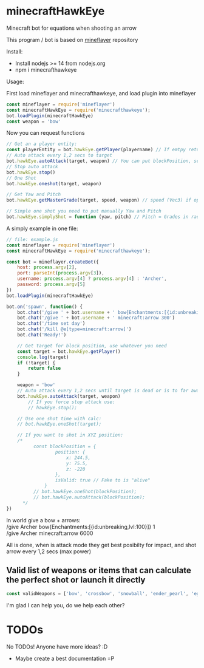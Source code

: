 # minecraftHawkEye
Minecraft bot for equations when shooting an arrow

This program / bot is based on <a href="https://github.com/PrismarineJS/mineflayer" target="_blank">mineflayer</a> repository

Install:
- Install nodejs >= 14 from nodejs.org
- npm i minecrafthawkeye

Usage: 

First load mineflayer and minecrafthawkeye, and load plugin into mineflayer
```js
const mineflayer = require('mineflayer')
const minecraftHawkEye = require('minecrafthawkeye');
bot.loadPlugin(minecraftHawkEye)
const weapon = 'bow'
```

Now you can request functions
```js
// Get an a player entity:
const playerEntity = bot.hawkEye.getPlayer(playername) // If emtpy return first player found
// Auto attack every 1,2 secs to target
bot.hawkEye.autoAttack(target, weapon) // You can put blockPosition, see example,
// Stop auto attack
bot.hawkEye.stop()
// One Shot
bot.hawkEye.oneshot(target, weapon)

// Get Yaw and Pitch
bot.hawkEye.getMasterGrade(target, speed, weapon) // speed (Vec3) if optional, but this is use for calc the intersection between arrow and new target position

// Simple one shot you need to put manually Yaw and Pitch
bot.hawkEye.simplyShot = function (yaw, pitch) // Pitch = Grades in radians
```

A simply example in one file:

```js
// file: example.js
const mineflayer = require('mineflayer')
const minecraftHawkEye = require('minecrafthawkeye');

const bot = mineflayer.createBot({
    host: process.argv[2],
    port: parseInt(process.argv[3]),
    username: process.argv[4] ? process.argv[4] : 'Archer',
    password: process.argv[5]
})
bot.loadPlugin(minecraftHawkEye)

bot.on('spawn', function() {
    bot.chat('/give ' + bot.username + ' bow{Enchantments:[{id:unbreaking,lvl:3}]} 1')
    bot.chat('/give ' + bot.username + ' minecraft:arrow 300')
    bot.chat('/time set day')
    bot.chat('/kill @e[type=minecraft:arrow]')
    bot.chat('Ready!')

    // Get target for block position, use whatever you need
    const target = bot.hawkEye.getPlayer()
    console.log(target)
    if (!target) {
        return false
    }

    weapon = 'bow'
    // Auto attack every 1,2 secs until target is dead or is to far away
    bot.hawkEye.autoAttack(target, weapon)
        // If you force stop attack use:
        // hawkEye.stop();

    // Use one shot time with calc:
    // bot.hawkEye.oneShot(target);

    // If you want to shot in XYZ position:
    /*
          const blockPosition = {
                  position: {
                      x: 244.5,
                      y: 75.5,
                      z: -220
                  },
                  isValid: true // Fake to is "alive"
              }
          // bot.hawkEye.oneShot(blockPosition);
          // bot.hawkEye.autoAttack(blockPosition);
      */
})
```

In world give a bow + arrows: \
/give Archer bow{Enchantments:[{id:unbreaking,lvl:100}]} 1 \
/give Archer minecraft:arrow 6000

All is done, when is attack mode they get best posibilty for impact, and shot arrow every 1,2 secs (max power)

## Valid list of weapons or items that can calculate the perfect shot or launch it directly
```js
const validWeapons = ['bow', 'crossbow', 'snowball', 'ender_pearl', 'egg', 'splash_potion', 'trident']
```

I'm glad I can help you, do we help each other?

# TODOs
No TODOs!
Anyone have more ideas? :D
* Maybe create a best documentation =P

